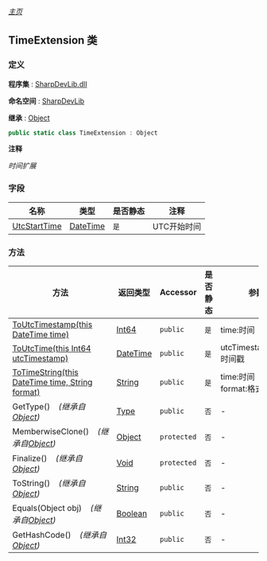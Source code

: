 ###### [主页](./Index.md "主页")

## TimeExtension 类

### 定义

**程序集** : [SharpDevLib.dll](./SharpDevLib.assembly.md "SharpDevLib.dll")

**命名空间** : [SharpDevLib](./SharpDevLib.namespace.md "SharpDevLib")

**继承** : [Object](https://learn.microsoft.com/en-us/dotnet/api/system.object "Object")

``` csharp
public static class TimeExtension : Object
```

**注释**

*时间扩展*


### 字段

|名称|类型|是否静态|注释|
|---|---|---|---|
|[UtcStartTime](./SharpDevLib.TimeExtension.UtcStartTime.md "UtcStartTime")|[DateTime](https://learn.microsoft.com/en-us/dotnet/api/system.datetime "DateTime")|`是`|UTC开始时间|


### 方法

|方法|返回类型|Accessor|是否静态|参数|
|---|---|---|---|---|
|[ToUtcTimestamp(this DateTime time)](./SharpDevLib.TimeExtension.ToUtcTimestamp.thisDateTime.md "ToUtcTimestamp(this DateTime time)")|[Int64](https://learn.microsoft.com/en-us/dotnet/api/system.int64 "Int64")|`public`|`是`|time:时间|
|[ToUtcTime(this Int64 utcTimestamp)](./SharpDevLib.TimeExtension.ToUtcTime.thisInt64.md "ToUtcTime(this Int64 utcTimestamp)")|[DateTime](https://learn.microsoft.com/en-us/dotnet/api/system.datetime "DateTime")|`public`|`是`|utcTimestamp:UTC时间戳|
|[ToTimeString(this DateTime time, String format)](./SharpDevLib.TimeExtension.ToTimeString.thisDateTime.String.md "ToTimeString(this DateTime time, String format)")|[String](https://learn.microsoft.com/en-us/dotnet/api/system.string "String")|`public`|`是`|time:时间<br>format:格式|
|GetType()&nbsp;&nbsp;&nbsp;&nbsp;*(继承自[Object](https://learn.microsoft.com/en-us/dotnet/api/system.object "Object"))*|[Type](https://learn.microsoft.com/en-us/dotnet/api/system.type "Type")|`public`|`否`|-|
|MemberwiseClone()&nbsp;&nbsp;&nbsp;&nbsp;*(继承自[Object](https://learn.microsoft.com/en-us/dotnet/api/system.object "Object"))*|[Object](https://learn.microsoft.com/en-us/dotnet/api/system.object "Object")|`protected`|`否`|-|
|Finalize()&nbsp;&nbsp;&nbsp;&nbsp;*(继承自[Object](https://learn.microsoft.com/en-us/dotnet/api/system.object "Object"))*|[Void](https://learn.microsoft.com/en-us/dotnet/api/system.void "Void")|`protected`|`否`|-|
|ToString()&nbsp;&nbsp;&nbsp;&nbsp;*(继承自[Object](https://learn.microsoft.com/en-us/dotnet/api/system.object "Object"))*|[String](https://learn.microsoft.com/en-us/dotnet/api/system.string "String")|`public`|`否`|-|
|Equals(Object obj)&nbsp;&nbsp;&nbsp;&nbsp;*(继承自[Object](https://learn.microsoft.com/en-us/dotnet/api/system.object "Object"))*|[Boolean](https://learn.microsoft.com/en-us/dotnet/api/system.boolean "Boolean")|`public`|`否`|-|
|GetHashCode()&nbsp;&nbsp;&nbsp;&nbsp;*(继承自[Object](https://learn.microsoft.com/en-us/dotnet/api/system.object "Object"))*|[Int32](https://learn.microsoft.com/en-us/dotnet/api/system.int32 "Int32")|`public`|`否`|-|


